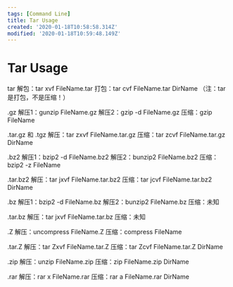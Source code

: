 ```yaml
---
tags: [Command Line]
title: Tar Usage
created: '2020-01-18T10:58:58.314Z'
modified: '2020-01-18T10:59:48.149Z'
---
```


# Tar Usage

tar
解包：tar xvf FileName.tar
打包：tar cvf FileName.tar DirName
（注：tar是打包，不是压缩！）

.gz
解压1：gunzip FileName.gz
解压2：gzip -d FileName.gz
压缩：gzip FileName

.tar.gz 和 .tgz
解压：tar zxvf FileName.tar.gz
压缩：tar zcvf FileName.tar.gz DirName

.bz2
解压1：bzip2 -d FileName.bz2
解压2：bunzip2 FileName.bz2
压缩： bzip2 -z FileName

.tar.bz2
解压：tar jxvf FileName.tar.bz2
压缩：tar jcvf FileName.tar.bz2 DirName

.bz
解压1：bzip2 -d FileName.bz
解压2：bunzip2 FileName.bz
压缩：未知

.tar.bz
解压：tar jxvf FileName.tar.bz
压缩：未知

.Z
解压：uncompress FileName.Z
压缩：compress FileName

.tar.Z
解压：tar Zxvf FileName.tar.Z
压缩：tar Zcvf FileName.tar.Z DirName

.zip
解压：unzip FileName.zip
压缩：zip FileName.zip DirName

.rar
解压：rar x FileName.rar
压缩：rar a FileName.rar DirName

